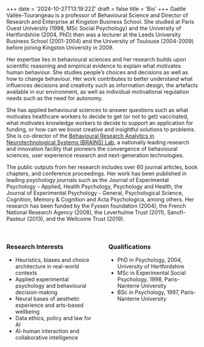 +++
date = '2024-10-27T13:19:22Z'
draft = false
title = 'Bio'
+++
Gaëlle Vallée-Tourangeau is a professor of Behavioural Science and Director of Research and Enterprise at Kingston Business School. She studied at Paris Ouest University (1998, MSc Social Psychology) and the University of Hertfordshire (2004, PhD) then was a lecturer at the Leeds University Business School (2001-2004) and the University of Toulouse (2004-2009) before joining Kingston University in 2009.

Her expertise lies in behavioural sciences and her research builds upon scientific reasoning and empirical evidence to explain what motivates human behaviour. She studies people’s choices and decisions as well as how to change behaviour. Her work contributes to better understand what influences decisions and creativity such as information design, the artefacts available in our environment, as well as individual motivational regulation needs such as the need for autonomy.

She has applied behavioural sciences to answer questions such as what motivates healthcare workers to decide to get (or not to get) vaccinated, what motivates knowledge workers to decide to support an application for funding, or how can we boost creative and insightful solutions to problems. She is co-director of the [Behavioural Research Analytics in Neurotechnological Systems (BRAINS) Lab](https://www.kingston.ac.uk/faculties/faculty-of-business-and-social-sciences/research/foresight-creativity/the-brains-lab/), a nationally leading research and innovation facility that pioneers the convergence of behavioural sciences, user experience research and next-generation technologies.

The public outputs from her research includes over 60 journal articles, book chapters, and conference proceedings. Her work has been published in leading psychology journals such as the Journal of Experimental Psychology – Applied, Health Psychology, Psychology and Health, the Journal of Experimental Psychology - General, Psychological Science, Cognition, Memory & Cognition and Acta Psychologica, among others. Her research has been funded by the Fyssen foundation (2004), the French National Research Agency (2008), the Leverhulme Trust (2011), Sanofi-Pasteur (2013), and the Wellcome Trust (2019).

<div style="display: flex; gap: 2rem; margin: 2rem 0;">
    <div style="flex: 1;">
        <h3>Research Interests</h3>
        <ul>
            <li>Heuristics, biases and choice architecture in real-world contexts</li>
            <li>Applied experimental psychology and behavioural decision-making</li>
            <li>Neural bases of aesthetic experience and arts-based wellbeing</li>
            <li>Data ethics, policy and law for AI</li>
            <li>AI-human interaction and collaborative intelligence</il>
        </ul>
    </div>
    <div style="flex: 1;">
        <h3>Qualifications</h3>
        <ul>
            <li>PhD in Psychology, 2004, University of Hertfordshire</li>
            <li>MSc in Experimental Social Psychology, 1998, Paris-Nanterre University</li>
            <li>BSc in Psychology, 1997, Paris-Nanterre University</li>
        </ul>
    </div>
</div>